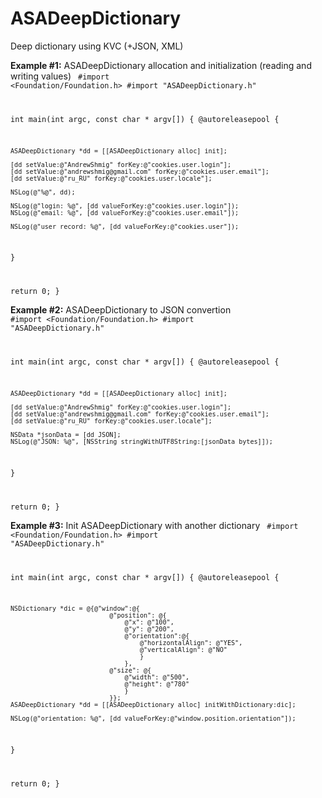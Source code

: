 ASADeepDictionary
=================

Deep dictionary using KVC (+JSON, XML)

<b>Example #1:</b> ASADeepDictionary allocation and initialization (reading and writing values)
<code>
#import <Foundation/Foundation.h>
#import "ASADeepDictionary.h"

int main(int argc, const char * argv[])
{
  @autoreleasepool {
    
    ASADeepDictionary *dd = [[ASADeepDictionary alloc] init];
    
    [dd setValue:@"AndrewShmig" forKey:@"cookies.user.login"];
    [dd setValue:@"andrewshmig@gmail.com" forKey:@"cookies.user.email"];
    [dd setValue:@"ru_RU" forKey:@"cookies.user.locale"];
    
    NSLog(@"%@", dd);
    
    NSLog(@"login: %@", [dd valueForKey:@"cookies.user.login"]);
    NSLog(@"email: %@", [dd valueForKey:@"cookies.user.email"]);
    
    NSLog(@"user record: %@", [dd valueForKey:@"cookies.user"]);
    
  }

  return 0;
}
</code>

<b>Example #2:</b> ASADeepDictionary to JSON convertion
<code>
#import <Foundation/Foundation.h>
#import "ASADeepDictionary.h"

int main(int argc, const char * argv[])
{
  @autoreleasepool {
    
    ASADeepDictionary *dd = [[ASADeepDictionary alloc] init];
    
    [dd setValue:@"AndrewShmig" forKey:@"cookies.user.login"];
    [dd setValue:@"andrewshmig@gmail.com" forKey:@"cookies.user.email"];
    [dd setValue:@"ru_RU" forKey:@"cookies.user.locale"];
    
    NSData *jsonData = [dd JSON];
    NSLog(@"JSON: %@", [NSString stringWithUTF8String:[jsonData bytes]]);
    
  }

  return 0;
}
</code>

<b>Example #3:</b> Init ASADeepDictionary with another dictionary
<code>
#import <Foundation/Foundation.h>
#import "ASADeepDictionary.h"

int main(int argc, const char * argv[])
{
  @autoreleasepool {
    
    NSDictionary *dic = @{@"window":@{
                              @"position": @{
                                  @"x": @"100",
                                  @"y": @"200",
                                  @"orientation":@{
                                      @"horizontalAlign": @"YES",
                                      @"verticalAlign": @"NO"
                                      }
                                  },
                              @"size": @{
                                  @"width": @"500",
                                  @"height": @"780"
                                  }
                              }};
    ASADeepDictionary *dd = [[ASADeepDictionary alloc] initWithDictionary:dic];
    
    NSLog(@"orientation: %@", [dd valueForKey:@"window.position.orientation"]);
    
  }

  return 0;
}
</code>